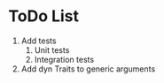 # ToDo List
 1. Add tests
     1. Unit tests
     2. Integration tests
 3. Add dyn Traits to generic arguments